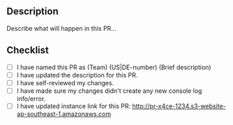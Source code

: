 ## Description
Describe what will happen in this PR...

## Checklist
- [ ] I have named this PR as (Team) (US|DE-number) (Brief description)
- [ ] I have updated the description for this PR.
- [ ] I have self-reviewed my changes.
- [ ] I have made sure my changes didn't create any new console log info/error.
- [ ] I have updated instance link for this PR: http://pr-x4ce-1234.s3-website-ap-southeast-1.amazonaws.com
